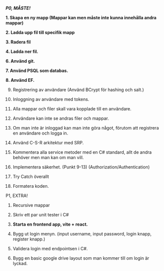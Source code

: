 **_P0, MÅSTE!_**

**1. Skapa en ny mapp (Mappar kan men måste inte kunna innehålla andra mappar)**

**2. Ladda upp fil till specifik mapp**

**3. Radera fil**

**4. Ladda ner fil.**

**6. Använd git.**

**7. Använd PSQL som databas.**

**8. Använd EF.**

9. Registrering av användare (Använd BCrypt för hashing och salt.)

10. Inloggning av användare med tokens.

11. Alla mappar och filer skall vara kopplade till en användare.

12. Användare kan inte se andras filer och mappar.

13. Om man inte är inloggad kan man inte göra något, förutom att registrera en användare och logga in.

14. Använd C-S-R arkitektur med SRP.

15. Kommentera alla service metoder med en C# standard, allt de andra behöver men man kan om man vill.

16. Implementera säkerhet. (Punkt 9-13) (Authorization/Authentication)

17. Try Catch överallt

18. Formatera koden.

P1, EXTRA!

1. Recursive mappar

2. Skriv ett par unit tester i C#

3. **Starta en frontend app, vite + react.**

4. Bygg ut login menyn. (input username, input password, login knapp, register knapp.)

5. Validera login med endpointsen i C#.

6. Bygg en basic google drive layout som man kommer till om login är lyckad.
